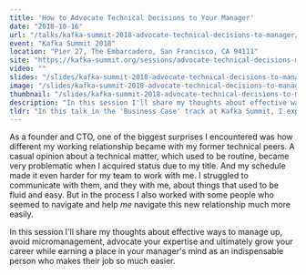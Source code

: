 ```yaml
---
title: 'How to Advocate Technical Decisions to Your Manager'
date: "2018-10-16"
url: "/talks/kafka-summit-2018-advocate-technical-decisions-to-manager/"
event: "Kafka Summit 2018"
location: "Pier 27, The Embarcadero, San Francisco, CA 94111"
site: "https://kafka-summit.org/sessions/advocate-technical-decisions-manager/"
video: ""
slides: "/slides/kafka-summit-2018-advocate-technical-decisions-to-manager/"
image: "/slides/kafka-summit-2018-advocate-technical-decisions-to-manager/unsplash-photos-5RgShZblKAQ.jpg"
thumbnail: "/slides/kafka-summit-2018-advocate-technical-decisions-to-manager/thumbnail.jpg"
description: "In this session I'll share my thoughts about effective ways to manage up, avoid micromanagement, advocate your expertise and ultimately grow your career while earning a place in your manager's mind as an indispensable person who makes their job so much easier."
tldr: "In this talk in the 'Business Case' track at Kafka Summit, I explained why it's hard for technical people to communicate effectively to managers, and how to learn this difficult and valuable skill. I covered what works, what doesn't and why, and how to turn yourself into your manager's most valuable team member by managing up so they don't have to manage down."
---
```

As a founder and CTO, one of the biggest surprises I encountered was how different my working relationship became with my former technical peers. A casual opinion about a technical matter, which used to be routine, became very problematic when I acquired status due to my title. And my schedule made it even harder for my team to work with me. I struggled to communicate with them, and they with me, about things that used to be fluid and easy. But in the process I also worked with some people who seemed to navigate and help _me_ navigate this new relationship much more easily.
<!--more-->

In this session I'll share my thoughts about effective ways to manage up, avoid micromanagement, advocate your expertise and ultimately grow your career while earning a place in your manager's mind as an indispensable person who makes their job so much easier.

